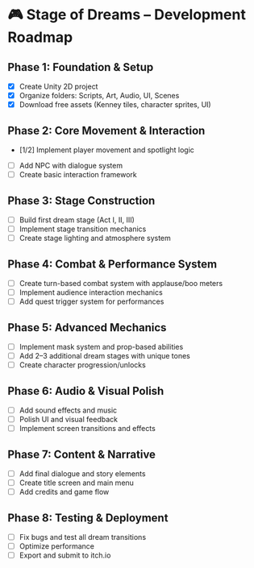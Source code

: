 ﻿# 🎮 Stage of Dreams – Development Roadmap

## Phase 1: Foundation & Setup
- [x] Create Unity 2D project
- [x] Organize folders: Scripts, Art, Audio, UI, Scenes
- [x] Download free assets (Kenney tiles, character sprites, UI)

## Phase 2: Core Movement & Interaction
- [1/2] Implement player movement and spotlight logic
- [ ] Add NPC with dialogue system
- [ ] Create basic interaction framework

## Phase 3: Stage Construction
- [ ] Build first dream stage (Act I, II, III)
- [ ] Implement stage transition mechanics
- [ ] Create stage lighting and atmosphere system

## Phase 4: Combat & Performance System
- [ ] Create turn-based combat system with applause/boo meters
- [ ] Implement audience interaction mechanics
- [ ] Add quest trigger system for performances

## Phase 5: Advanced Mechanics
- [ ] Implement mask system and prop-based abilities
- [ ] Add 2–3 additional dream stages with unique tones
- [ ] Create character progression/unlocks

## Phase 6: Audio & Visual Polish
- [ ] Add sound effects and music
- [ ] Polish UI and visual feedback
- [ ] Implement screen transitions and effects

## Phase 7: Content & Narrative
- [ ] Add final dialogue and story elements
- [ ] Create title screen and main menu
- [ ] Add credits and game flow

## Phase 8: Testing & Deployment
- [ ] Fix bugs and test all dream transitions
- [ ] Optimize performance
- [ ] Export and submit to itch.io